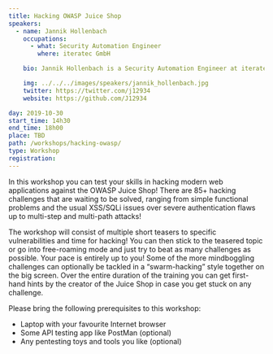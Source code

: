 ```yaml
---
title: Hacking OWASP Juice Shop
speakers:
  - name: Jannik Hollenbach
    occupations:
      - what: Security Automation Engineer
        where: iteratec GmbH

    bio: Jannik Hollenbach is a Security Automation Engineer at iteratec GmbH in Germany, working on and with open source security testing tools to continuously detect security vulnerabilities in the companies software and systems. He is also a member of the Open Web Application Security Project (OWASP) working on OWASP Juice Shop an open source vulnerable web application. He is currently in his last year of his Information Engineering masters degree at FH Kiel.

    img: ../../../images/speakers/jannik_hollenbach.jpg
    twitter: https://twitter.com/j12934
    website: https://github.com/J12934

day: 2019-10-30
start_time: 14h30
end_time: 18h00
place: TBD
path: /workshops/hacking-owasp/
type: Workshop
registration:
---
```


In this workshop you can test your skills in hacking modern web applications against the OWASP Juice Shop! There are 85+ hacking challenges that are waiting to be solved, ranging from simple functional problems and the usual XSS/SQLi issues over severe authentication flaws up to multi-step and multi-path attacks!

The workshop will consist of multiple short teasers to specific vulnerabilities and time for hacking! You can then stick to the teasered topic or go into free-roaming mode and just try to beat as many challenges as possible. Your pace is entirely up to you! Some of the more mindboggling challenges can optionally be tackled in a “swarm-hacking” style together on the big screen. Over the entire duration of the training you can get first-hand hints by the creator of the Juice Shop in case you get stuck on any challenge.

Please bring the following prerequisites to this workshop:

- Laptop with your favourite Internet browser
- Some API testing app like PostMan (optional)
- Any pentesting toys and tools you like (optional)
